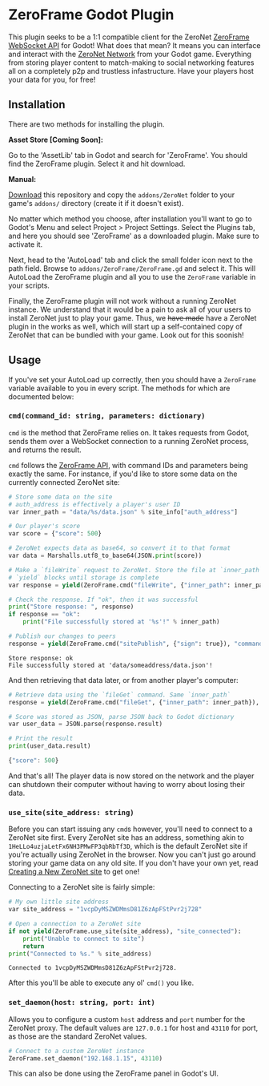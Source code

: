 # ZeroFrame Godot Plugin

This plugin seeks to be a 1:1 compatible client for the ZeroNet [ZeroFrame
WebSocket
API](https://zeronet.io/docs/site_development/zeroframe_api_reference/) for
Godot! What does that mean? It means you can interface and interact with the
[ZeroNet Network](https://zeronet.io) from your Godot game. Everything from
storing player content to match-making to social networking features all on a
completely p2p and trustless infastructure. Have your players host your data
for you, for free!

## Installation

There are two methods for installing the plugin.

**Asset Store [Coming Soon]:**

Go to the 'AssetLib' tab in Godot and search for 'ZeroFrame'. You should find the ZeroFrame plugin. Select it and hit download.

**Manual:**

[Download](https://github.com/anoadragon453/godot-zeroframe-plugin/releases)
this repository and copy the `addons/ZeroNet` folder to your game's `addons/`
directory (create it if it doesn't exist).

No matter which method you choose, after installation you'll want to go to Godot's Menu and select Project > Project Settings. Select the Plugins tab, and here you should see 'ZeroFrame' as a downloaded plugin. Make sure to activate it.

Next, head to the 'AutoLoad' tab and click the small folder icon next to the path field. Browse to `addons/ZeroFrame/ZeroFrame.gd` and select it. This will AutoLoad the ZeroFrame plugin and all you to use the `ZeroFrame` variable in your scripts.

Finally, the ZeroFrame plugin will not work without a running ZeroNet instance. We understand that it would be a pain to ask all of your users to install ZeroNet just to play your game. Thus, we ~~have made~~ have a ZeroNet plugin in the works as well, which will start up a self-contained copy of ZeroNet that can be bundled with your game. Look out for this soonish!

## Usage

If you've set your AutoLoad up correctly, then you should have a `ZeroFrame` variable available to you in every script. The methods for which are documented below:

### `cmd(command_id: string, parameters: dictionary)`

`cmd` is the method that ZeroFrame relies on. It takes requests from Godot, sends them over a WebSocket connection to a running ZeroNet process, and returns the result.

`cmd` follows the [ZeroFrame API](https://github.com/anoadragon453/godot-zeroframe-plugin/releases), with command IDs and parameters being exactly the same. For instance, if you'd like to store some data on the currently connected ZeroNet site:

```python
# Store some data on the site
# auth_address is effectively a player's user ID
var inner_path = "data/%s/data.json" % site_info["auth_address"]

# Our player's score
var score = {"score": 500}

# ZeroNet expects data as base64, so convert it to that format
var data = Marshalls.utf8_to_base64(JSON.print(score))

# Make a `fileWrite` request to ZeroNet. Store the file at `inner_path`, with the contents `data`
# `yield` blocks until storage is complete
var response = yield(ZeroFrame.cmd("fileWrite", {"inner_path": inner_path, "content_base64": data}), "command_completed")

# Check the response. If "ok", then it was successful
print("Store response: ", response)
if response == "ok":
    print("File successfully stored at '%s'!" % inner_path)

# Publish our changes to peers
response = yield(ZeroFrame.cmd("sitePublish", {"sign": true}), "command_completed")
```

```
Store response: ok
File successfully stored at 'data/someaddress/data.json'!
```

And then retrieving that data later, or from another player's computer:

```python
# Retrieve data using the `fileGet` command. Same `inner_path`
response = yield(ZeroFrame.cmd("fileGet", {"inner_path": inner_path}), "command_completed")

# Score was stored as JSON, parse JSON back to Godot dictionary
var user_data = JSON.parse(response.result)

# Print the result
print(user_data.result)
```

```javascript
{"score": 500}
```

And that's all! The player data is now stored on the network and the player can shutdown their computer without having to worry about losing their data.

### `use_site(site_address: string)` 

Before you can start issuing any `cmd`s however, you'll need to connect to a ZeroNet site first. Every ZeroNet site has an address, something akin to `1HeLLo4uzjaLetFx6NH3PMwFP3qbRbTf3D`, which is the default ZeroNet site if you're actually using ZeroNet in the browser. Now you can't just go around storing your game data on any old site. If you don't have your own yet, read [Creating a New ZeroNet site](https://zeronet.io/docs/using_zeronet/create_new_site/) to get one!

Connecting to a ZeroNet site is fairly simple:

```python
# My own little site address
var site_address = "1vcpDyMSZWDMmsD81Z6zApFStPvr2j728"

# Open a connection to a ZeroNet site
if not yield(ZeroFrame.use_site(site_address), "site_connected"):
    print("Unable to connect to site")
    return
print("Connected to %s." % site_address)
```

```
Connected to 1vcpDyMSZWDMmsD81Z6zApFStPvr2j728.
```

After this you'll be able to execute any ol' `cmd()` you like.

### `set_daemon(host: string, port: int)`

Allows you to configure a custom `host` address and `port` number for the ZeroNet proxy. The default values are `127.0.0.1` for host and `43110` for port, as those are the standard ZeroNet values.

```python
# Connect to a custom ZeroNet instance
ZeroFrame.set_daemon("192.168.1.15", 43110)
```

This can also be done using the ZeroFrame panel in Godot's UI.